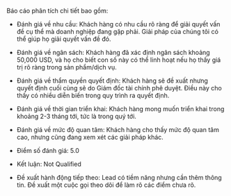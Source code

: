 Báo cáo phân tích chi tiết bao gồm:
- Đánh giá về nhu cầu: Khách hàng có nhu cầu rõ ràng để giải quyết vấn đề cụ thể mà doanh nghiệp đang gặp phải. Giải pháp của chúng tôi có thể giúp họ giải quyết vấn đề đó.
- Đánh giá về ngân sách: Khách hàng đã xác định ngân sách khoảng 50,000 USD, và họ cho biết con số này có thể linh hoạt nếu họ thấy giá trị rõ ràng trong sản phẩm/dịch vụ.
- Đánh giá về thẩm quyền quyết định: Khách hàng sẽ đề xuất nhưng quyết định cuối cùng sẽ do Giám đốc tài chính phê duyệt. Điều này cho thấy có nhiều diễn biến trong quy trình ra quyết định.
- Đánh giá về thời gian triển khai: Khách hàng mong muốn triển khai trong khoảng 2-3 tháng tới, tức là trong quý tới.
- Đánh giá về mức độ quan tâm: Khách hàng cho thấy mức độ quan tâm cao, nhưng cũng đang xem xét các giải pháp khác.

- Điểm số đánh giá: 5.0
- Kết luận: Not Qualified
- Đề xuất hành động tiếp theo: Lead có tiềm năng nhưng cần thêm thông tin. Đề xuất một cuộc gọi theo dõi để làm rõ các điểm chưa rõ.